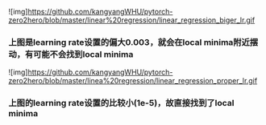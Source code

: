 
![img]https://github.com/kangyangWHU/pytorch-zero2hero/blob/master/linear%20regression/linear_regression_biger_lr.gif
### 上图是learning rate设置的偏大0.003，就会在local minima附近摆动，有可能不会找到local minima
![img]https://github.com/kangyangWHU/pytorch-zero2hero/blob/master/linea%20regression/linear_regression_proper_lr.gif
### 上图的learning rate设置的比较小(1e-5)，故直接找到了local minima
